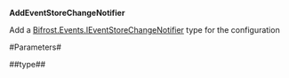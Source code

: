**AddEventStoreChangeNotifier**

Add a [Bifrost.Events.IEventStoreChangeNotifier](Bifrost.Events.IEventStoreChangeNotifier) type for the configuration

#Parameters#


##type##

